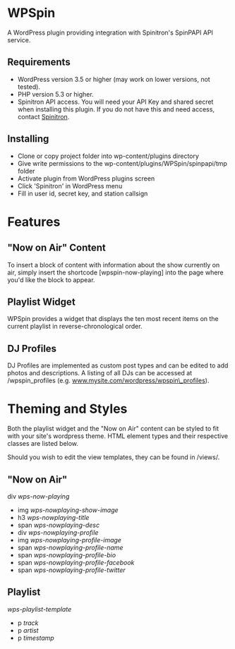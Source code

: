 WPSpin
======

A WordPress plugin providing integration with Spinitron's SpinPAPI API service.

## Requirements

- WordPress version 3.5 or higher (may work on lower versions, not tested).
- PHP version 5.3 or higher.
- Spinitron API access. You will need your API Key and shared secret when installing this plugin. If you do not 
have this and need access, contact [Spinitron](http://spinitron.com).

## Installing

- Clone or copy project folder into wp-content/plugins directory
- Give write permissions to the wp-content/plugins/WPSpin/spinpapi/tmp folder
- Activate plugin from WordPress plugins screen
- Click 'Spinitron' in WordPress menu
- Fill in user id, secret key, and station callsign

Features
========

## "Now on Air" Content

To insert a block of content with information about the show currently on air, simply insert the shortcode
[wpspin-now-playing] into the page where you'd like the block to appear. 

## Playlist Widget

WPSpin provides a widget that displays the ten most recent items on the current playlist in reverse-chronological order.

## DJ Profiles

DJ Profiles are implemented as custom post types and can be edited to add photos and descriptions. A listing of all 
DJs can be accessed at <your website url>/wpspin\_profiles (e.g. www.mysite.com/wordpress/wpspin\_profiles).

Theming and Styles
==================

Both the playlist widget and the "Now on Air" content can be styled to fit with your site's wordpress theme.
HTML element types and their respective classes are listed below. 

Should you wish to edit the view templates, they can be found in /views/. 

## "Now on Air"
div *wps-now-playing*
- img *wps-nowplaying-show-image*
- h3 *wps-nowplaying-title*
- span *wps-nowplaying-desc*
- div *wps-nowplaying-profile*
- img *wps-nowplaying-profile-image*
- span *wps-nowplaying-profile-name*
- span *wps-nowplaying-profile-bio*
- span *wps-nowplaying-profile-facebook*
- span *wps-nowplaying-profile-twitter*

## Playlist
*wps-playlist-template*
- p *track*
- p *artist*
- p *timestamp*
